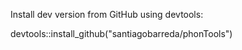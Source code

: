Install dev version from GitHub using devtools:

devtools::install_github("santiagobarreda/phonTools")
